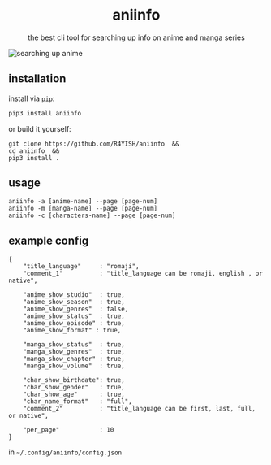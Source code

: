<div align="center">
<h1>aniinfo</h1>
<p>the best cli tool for searching up info on anime and manga series<p>
</div>

![searching up anime](https://i.imgur.com/b58BIUh.gif)   

## installation  

install via `pip`:

```bash
pip3 install aniinfo
```
or build it yourself:

```
git clone https://github.com/R4YISH/aniinfo  &&
cd aniinfo  &&
pip3 install .  
```

## usage

```
aniinfo -a [anime-name] --page [page-num]  
aniinfo -m [manga-name] --page [page-num]  
aniinfo -c [characters-name] --page [page-num]  
```

## example config

```
{
	"title_language"     : "romaji", 
	"comment_1"          : "title_language can be romaji, english , or native",

	"anime_show_studio"  : true,
	"anime_show_season"  : true,
	"anime_show_genres"  : false,
	"anime_show_status"  : true,
	"anime_show_episode" : true,
	"anime_show_format" : true,

	"manga_show_status"  : true,
	"manga_show_genres"  : true,
	"manga_show_chapter" : true,
	"manga_show_volume"  : true,

	"char_show_birthdate": true,
	"char_show_gender"   : true,
	"char_show_age"      : true,
	"char_name_format"   : "full",
	"comment_2"          : "title_language can be first, last, full, or native",

	"per_page"           : 10
}
```

in `~/.config/aniinfo/config.json`
